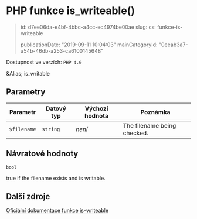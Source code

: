 PHP funkce is_writeable()
=========================

> id: d7ee06da-e4bf-4bbc-a4cc-ec4974be00ae
> slug:
> 	cs: funkce-is-writeable
>
> publicationDate: "2019-09-11 10:04:03"
> mainCategoryId: "0eeab3a7-a54b-46db-a253-ca6100145648"

Dostupnost ve verzích: `PHP 4.0`

&Alias; <function>is_writable</function>


Parametry
--------------

| Parametr | Datový typ | Výchozí hodnota | Poznámka |
|-----|-----|-----|-----|
| `$filename` | `string` | *není* | The filename being checked. |


Návratové hodnoty
----------------

`bool`

true if the filename exists and is
writable.

Další zdroje
------------

[Oficiální dokumentace funkce is-writeable](https://www.php.net/manual/en/function.is-writeable.php)
